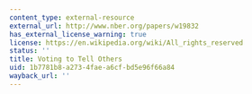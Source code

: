 ```yaml
---
content_type: external-resource
external_url: http://www.nber.org/papers/w19832
has_external_license_warning: true
license: https://en.wikipedia.org/wiki/All_rights_reserved
status: ''
title: Voting to Tell Others
uid: 1b7781b8-a273-4fae-a6cf-bd5e96f66a84
wayback_url: ''
---
```

